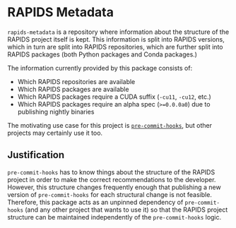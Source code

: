 # RAPIDS Metadata

`rapids-metadata` is a repository where information about the structure of the
RAPIDS project itself is kept. This information is split into RAPIDS versions,
which in turn are split into RAPIDS repositories, which are further split into
RAPIDS packages (both Python packages and Conda packages.)

The information currently provided by this package consists of:

- Which RAPIDS repositories are available
- Which RAPIDS packages are available
- Which RAPIDS packages require a CUDA suffix (`-cu11`, `-cu12`, etc.)
- Which RAPIDS packages require an alpha spec (`>=0.0.0a0`) due to publishing
  nightly binaries

The motivating use case for this project is
[`pre-commit-hooks`](https://github.com/rapidsai/pre-commit-hooks), but other
projects may certainly use it too.

## Justification

`pre-commit-hooks` has to know things about the structure of the RAPIDS project
in order to make the correct recommendations to the developer. However, this
structure changes frequently enough that publishing a new version of
`pre-commit-hooks` for each structural change is not feasible. Therefore, this
package acts as an unpinned dependency of `pre-commit-hooks` (and any other
project that wants to use it) so that the RAPIDS project structure can be
maintained independently of the `pre-commit-hooks` logic.
